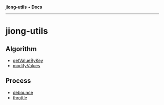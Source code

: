 **jiong-utils** • **Docs**

***

# jiong-utils

## Algorithm

- [getValueByKey](functions/getValueByKey.md)
- [modifyValues](functions/modifyValues.md)

## Process

- [debounce](functions/debounce.md)
- [throttle](functions/throttle.md)
